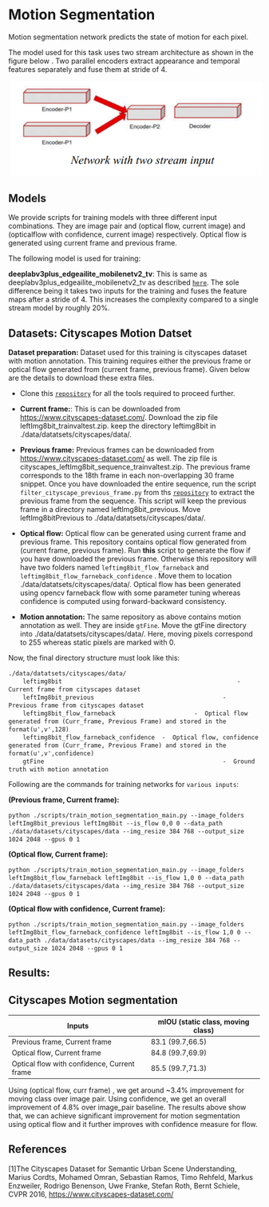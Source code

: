 # Motion Segmentation
Motion segmentation network predicts the state of motion for each pixel. 

The model used for this task uses two stream architecture as shown in the figure below . Two parallel encoders extract appearance and temporal features separately and fuse them at stride of 4. 

<p float="left">
  <img src="motion_segmentation/motion_segmentation_network.PNG" width="555" hspace="5"/>
</p>

## Models
We provide  scripts for training models with three different input combinations. They are image pair and (optical flow, current image) and (opticalflow with confidence, current image) respectively. Optical flow is generated using current frame and previous frame.

The following model is used for training:

**deeplabv3plus_edgeailite_mobilenetv2_tv**: This is same as deeplabv3plus_edgeailite_mobilenetv2_tv as described [`here`](Semantic_Segmentation.md). The sole difference being it takes two inputs for the training and fuses the feature maps after a stride of 4. This increases the complexity compared to a single stream model by roughly 20%.

## Datasets: Cityscapes Motion Datset
**Dataset preparation:**  Dataset used for this training is cityscapes dataset with motion annotation. This training requires either the previous frame or optical flow generated from (current frame, previous frame). Given below are the details to download these extra files.

* Clone this [`repository`](https://bitbucket.itg.ti.com/projects/ALGO-DEVKIT/repos/cityscapes_motion_dataset/browse) for all the tools required to proceed further.

* **Current frame:**: This is can be downloaded from https://www.cityscapes-dataset.com/. Download the zip file leftImg8bit_trainvaltest.zip. keep the directory leftimg8bit in ./data/datatsets/cityscapes/data/.

* **Previous frame:** Previous frames can be downloaded from https://www.cityscapes-dataset.com/ as well. The zip file is cityscapes_leftImg8bit_sequence_trainvaltest.zip. The previous frame corresponds to the 18th frame in each non-overlapping 30 frame snippet. Once you have downloaded the entire sequence, run the script `filter_cityscape_previous_frame.py` from ths [`repository`](https://bitbucket.itg.ti.com/projects/ALGO-DEVKIT/repos/cityscapes_motion_dataset/browse)  to extract the previous frame from the sequence. This script will keep the previous frame in a directory named leftImg8bit_previous. Move leftImg8bitPrevious to ./data/datatsets/cityscapes/data/.
 
* **Optical flow:** Optical flow can be generated using current frame and previous frame. This repository contains optical flow generated from (current frame, previous frame). Run **this** script to generate the flow if you have downloaded the previous frame. Otherwise this repository will have two folders named `leftimg8bit_flow_farneback` and `leftimg8bit_flow_farneback_confidence` . Move them to location ./data/datatsets/cityscapes/data/. Optical flow has been generated using opencv farneback flow with some parameter tuning whereas confidence is computed using forward-backward consistency.

* **Motion annotation:**  The same repository as above contains motion annotation as well. They are inside `gtFine`. Move the gtFine directory into ./data/datatsets/cityscapes/data/. Here, moving pixels correspond to 255 whereas static pixels are marked with 0.

Now, the final directory structure must look like this:
```
./data/datatsets/cityscapes/data/
    leftimg8bit	                                                -  Current frame from cityscapes dataset
    leftImg8bit_previous                                    -  Previous frame from cityscapes dataset  
    leftimg8bit_flow_farneback	                    -  Optical flow generated from (Curr_frame, Previous Frame) and stored in the format(u',v',128)
    leftimg8bit_flow_farneback_confidence  -  Optical flow, confidence generated from (Curr_frame, Previous Frame) and stored in the format(u',v',confidence)
    gtFine	                                                -  Ground truth with motion annotation
```

 
 Following are the  commands for training networks for `various inputs`:
<br>

**(Previous frame, Current frame):** 
```
python ./scripts/train_motion_segmentation_main.py --image_folders  leftImg8bit_previous leftImg8bit --is_flow 0,0 0 --data_path ./data/datasets/cityscapes/data --img_resize 384 768 --output_size 1024 2048 --gpus 0 1
```
**(Optical flow, Current frame):**
``` 
python ./scripts/train_motion_segmentation_main.py --image_folders leftImg8bit_flow_farneback leftImg8bit --is_flow 1,0 0 --data_path ./data/datasets/cityscapes/data --img_resize 384 768 --output_size 1024 2048 --gpus 0 1
```
**(Optical flow with confidence, Current frame):**
```  
python ./scripts/train_motion_segmentation_main.py --image_folders leftImg8bit_flow_farneback_confidence leftImg8bit --is_flow 1,0 0 --data_path ./data/datasets/cityscapes/data --img_resize 384 768 --output_size 1024 2048 --gpus 0 1
```

## Results:
## Cityscapes Motion segmentation
| Inputs                        | mIOU (static class, moving class) |
|-----------------------------------------------|-------------------|
| Previous frame, Current frame                  | 83.1 (99.7,66.5) |
| Optical flow, Current frame                    | 84.8 (99.7,69.9) |
| Optical flow with confidence, Current frame    | 85.5 (99.7,71.3) |

Using (optical flow, curr frame) , we get around ~3.4% improvement for moving class over image pair. Using confidence, we get an overall improvement of 4.8% over image_pair baseline. The results above show that, we can achieve significant improvement for motion segmentation using optical flow and it further improves with confidence measure for flow.
## References
[1]The Cityscapes Dataset for Semantic Urban Scene Understanding, Marius Cordts, Mohamed Omran, Sebastian Ramos, Timo Rehfeld, Markus Enzweiler, Rodrigo Benenson, Uwe Franke, Stefan Roth, Bernt Schiele, CVPR 2016, https://www.cityscapes-dataset.com/
